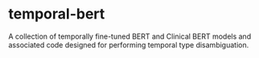# temporal-bert
A collection of temporally fine-tuned BERT and Clinical BERT models and associated code designed for performing temporal type disambiguation.
